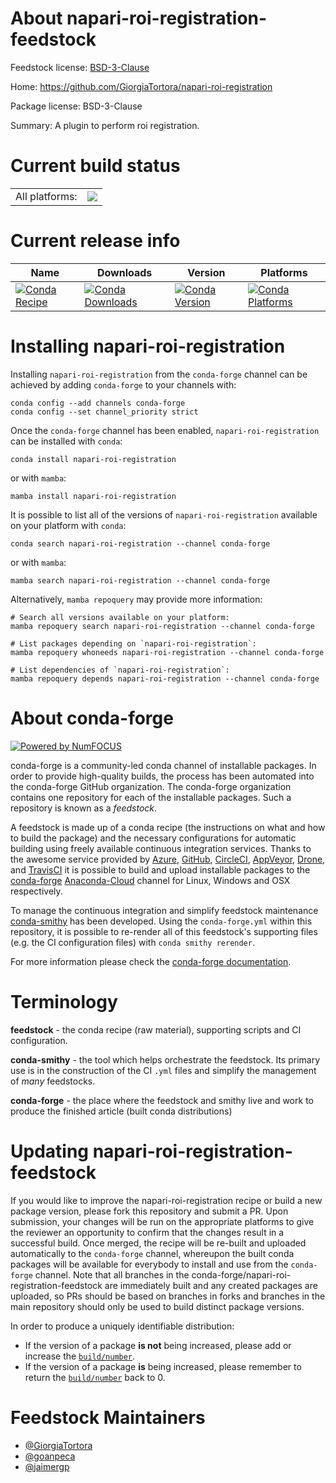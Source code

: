 About napari-roi-registration-feedstock
=======================================

Feedstock license: [BSD-3-Clause](https://github.com/conda-forge/napari-roi-registration-feedstock/blob/main/LICENSE.txt)

Home: https://github.com/GiorgiaTortora/napari-roi-registration

Package license: BSD-3-Clause

Summary: A plugin to perform roi registration.

Current build status
====================


<table><tr><td>All platforms:</td>
    <td>
      <a href="https://dev.azure.com/conda-forge/feedstock-builds/_build/latest?definitionId=16457&branchName=main">
        <img src="https://dev.azure.com/conda-forge/feedstock-builds/_apis/build/status/napari-roi-registration-feedstock?branchName=main">
      </a>
    </td>
  </tr>
</table>

Current release info
====================

| Name | Downloads | Version | Platforms |
| --- | --- | --- | --- |
| [![Conda Recipe](https://img.shields.io/badge/recipe-napari--roi--registration-green.svg)](https://anaconda.org/conda-forge/napari-roi-registration) | [![Conda Downloads](https://img.shields.io/conda/dn/conda-forge/napari-roi-registration.svg)](https://anaconda.org/conda-forge/napari-roi-registration) | [![Conda Version](https://img.shields.io/conda/vn/conda-forge/napari-roi-registration.svg)](https://anaconda.org/conda-forge/napari-roi-registration) | [![Conda Platforms](https://img.shields.io/conda/pn/conda-forge/napari-roi-registration.svg)](https://anaconda.org/conda-forge/napari-roi-registration) |

Installing napari-roi-registration
==================================

Installing `napari-roi-registration` from the `conda-forge` channel can be achieved by adding `conda-forge` to your channels with:

```
conda config --add channels conda-forge
conda config --set channel_priority strict
```

Once the `conda-forge` channel has been enabled, `napari-roi-registration` can be installed with `conda`:

```
conda install napari-roi-registration
```

or with `mamba`:

```
mamba install napari-roi-registration
```

It is possible to list all of the versions of `napari-roi-registration` available on your platform with `conda`:

```
conda search napari-roi-registration --channel conda-forge
```

or with `mamba`:

```
mamba search napari-roi-registration --channel conda-forge
```

Alternatively, `mamba repoquery` may provide more information:

```
# Search all versions available on your platform:
mamba repoquery search napari-roi-registration --channel conda-forge

# List packages depending on `napari-roi-registration`:
mamba repoquery whoneeds napari-roi-registration --channel conda-forge

# List dependencies of `napari-roi-registration`:
mamba repoquery depends napari-roi-registration --channel conda-forge
```


About conda-forge
=================

[![Powered by
NumFOCUS](https://img.shields.io/badge/powered%20by-NumFOCUS-orange.svg?style=flat&colorA=E1523D&colorB=007D8A)](https://numfocus.org)

conda-forge is a community-led conda channel of installable packages.
In order to provide high-quality builds, the process has been automated into the
conda-forge GitHub organization. The conda-forge organization contains one repository
for each of the installable packages. Such a repository is known as a *feedstock*.

A feedstock is made up of a conda recipe (the instructions on what and how to build
the package) and the necessary configurations for automatic building using freely
available continuous integration services. Thanks to the awesome service provided by
[Azure](https://azure.microsoft.com/en-us/services/devops/), [GitHub](https://github.com/),
[CircleCI](https://circleci.com/), [AppVeyor](https://www.appveyor.com/),
[Drone](https://cloud.drone.io/welcome), and [TravisCI](https://travis-ci.com/)
it is possible to build and upload installable packages to the
[conda-forge](https://anaconda.org/conda-forge) [Anaconda-Cloud](https://anaconda.org/)
channel for Linux, Windows and OSX respectively.

To manage the continuous integration and simplify feedstock maintenance
[conda-smithy](https://github.com/conda-forge/conda-smithy) has been developed.
Using the ``conda-forge.yml`` within this repository, it is possible to re-render all of
this feedstock's supporting files (e.g. the CI configuration files) with ``conda smithy rerender``.

For more information please check the [conda-forge documentation](https://conda-forge.org/docs/).

Terminology
===========

**feedstock** - the conda recipe (raw material), supporting scripts and CI configuration.

**conda-smithy** - the tool which helps orchestrate the feedstock.
                   Its primary use is in the construction of the CI ``.yml`` files
                   and simplify the management of *many* feedstocks.

**conda-forge** - the place where the feedstock and smithy live and work to
                  produce the finished article (built conda distributions)


Updating napari-roi-registration-feedstock
==========================================

If you would like to improve the napari-roi-registration recipe or build a new
package version, please fork this repository and submit a PR. Upon submission,
your changes will be run on the appropriate platforms to give the reviewer an
opportunity to confirm that the changes result in a successful build. Once
merged, the recipe will be re-built and uploaded automatically to the
`conda-forge` channel, whereupon the built conda packages will be available for
everybody to install and use from the `conda-forge` channel.
Note that all branches in the conda-forge/napari-roi-registration-feedstock are
immediately built and any created packages are uploaded, so PRs should be based
on branches in forks and branches in the main repository should only be used to
build distinct package versions.

In order to produce a uniquely identifiable distribution:
 * If the version of a package **is not** being increased, please add or increase
   the [``build/number``](https://docs.conda.io/projects/conda-build/en/latest/resources/define-metadata.html#build-number-and-string).
 * If the version of a package **is** being increased, please remember to return
   the [``build/number``](https://docs.conda.io/projects/conda-build/en/latest/resources/define-metadata.html#build-number-and-string)
   back to 0.

Feedstock Maintainers
=====================

* [@GiorgiaTortora](https://github.com/GiorgiaTortora/)
* [@goanpeca](https://github.com/goanpeca/)
* [@jaimergp](https://github.com/jaimergp/)

